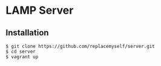 # LAMP Server


## Installation

```
$ git clone https://github.com/replacemyself/server.git
$ cd server
$ vagrant up
```
